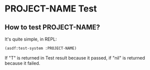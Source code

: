 # PROJECT-NAME Test

## How to test PROJECT-NAME?

It's quite simple, in REPL:

```lisp
(asdf:test-system :PROJECT-NAME)
```

If "T" is returned in Test result because it passed, if "nil" is returned because it failed.
